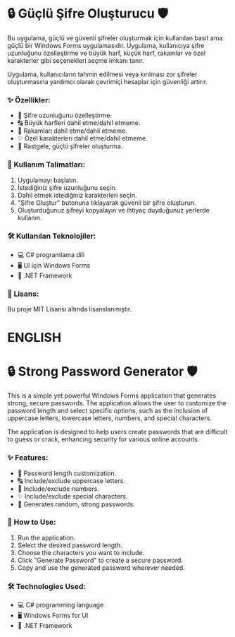 # 🔒 Güçlü Şifre Oluşturucu 🛡️

Bu uygulama, güçlü ve güvenli şifreler oluşturmak için kullanılan basit ama güçlü bir Windows Forms uygulamasıdır. Uygulama, kullanıcıya şifre uzunluğunu özelleştirme ve büyük harf, küçük harf, rakamlar ve özel karakterler gibi seçenekleri seçme imkanı tanır.

Uygulama, kullanıcıların tahmin edilmesi veya kırılması zor şifreler oluşturmasına yardımcı olarak çevrimiçi hesaplar için güvenliği artırır.

### ✨ Özellikler:
- 🔢 Şifre uzunluğunu özelleştirme.
- 🔠 Büyük harfleri dahil etme/dahil etmeme.
- 🔢 Rakamları dahil etme/dahil etmeme.
- ✨ Özel karakterleri dahil etme/dahil etmeme.
- 🔑 Rastgele, güçlü şifreler oluşturma.

### 🚀 Kullanım Talimatları:
1. Uygulamayı başlatın.
2. İstediğiniz şifre uzunluğunu seçin.
3. Dahil etmek istediğiniz karakterleri seçin.
4. "Şifre Oluştur" butonuna tıklayarak güvenli bir şifre oluşturun.
5. Oluşturduğunuz şifreyi kopyalayın ve ihtiyaç duyduğunuz yerlerde kullanın.

### 🛠️ Kullanılan Teknolojiler:
- 💻 C# programlama dili
- 🖥️ UI için Windows Forms
- 🔧 .NET Framework

### 📜 Lisans:
Bu proje MIT Lisansı altında lisanslanmıştır.


# **ENGLISH**

# 🔒 Strong Password Generator 🛡️

This is a simple yet powerful Windows Forms application that generates strong, secure passwords. The application allows the user to customize the password length and select specific options, such as the inclusion of uppercase letters, lowercase letters, numbers, and special characters. 

The application is designed to help users create passwords that are difficult to guess or crack, enhancing security for various online accounts.

### ✨ Features:
- 🔢 Password length customization.
- 🔠 Include/exclude uppercase letters.
- 🔢 Include/exclude numbers.
- ✨ Include/exclude special characters.
- 🔑 Generates random, strong passwords.

### 🚀 How to Use:
1. Run the application.
2. Select the desired password length.
3. Choose the characters you want to include.
4. Click "Generate Password" to create a secure password.
5. Copy and use the generated password wherever needed.

### 🛠️ Technologies Used:
- 💻 C# programming language
- 🖥️ Windows Forms for UI
- 🔧 .NET Framework
